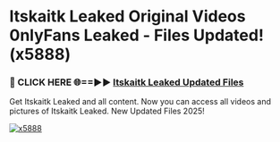 # Itskaitk Leaked Original Videos 0nlyFans Leaked - Files Updated! (x5888)

<h3>🔴 CLICK HERE 🌐==►► <a href="https://tinyurl.com/ehrbuxhb" rel="nofollow">Itskaitk Leaked Updated Files</a></h3>

Get Itskaitk Leaked and all content. Now you can access all videos and pictures of Itskaitk Leaked. New Updated Files 2025!

[![x5888](https://i.imgur.com/lVYEuWS.gif)](https://tinyurl.com/ehrbuxhb)
